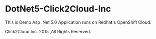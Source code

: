 # DotNet5-Click2Cloud-Inc
This is Demo Asp .Net 5.0 Application runs on Redhat's OpenShift Cloud.




Click2Cloud Inc. 2015 ,All Rights Reserved.
